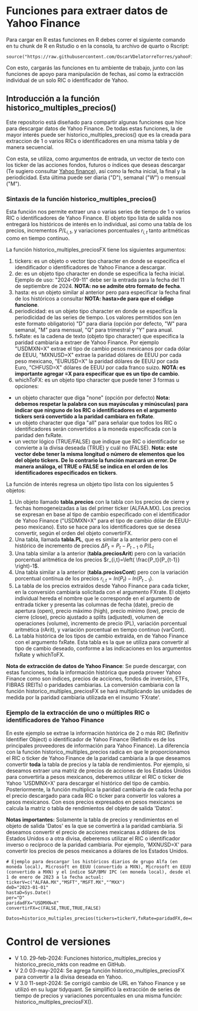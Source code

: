 # Funciones para extraer datos de Yahoo Finance

Para cargar en R estas funciones en R debes correr el siguiente comando en tu chunk de R en Rstudio o en la consola, tu archivo de quarto o Rscript:

```{r}
source("https://raw.githubusercontent.com/OscarVDelatorreTorres/yahooFinance/main/datosMultiplesYahooFinance.R")
```
Con esto, cargarás las funciones en tu ambiente de trabajo, junto con las funciones de apoyo para manipulación de fechas, así como la extracción individual de un solo RIC o identificador de Yahoo.

## Introducción a la función historico_multiples_precios()

Este repositorio está diseñado para compartir algunas funciones que hice para descargar datos de Yahoo Finance. De todas estas funciones, la de mayor interés puede ser historico_multiples_precios() que es la creada para extraccion de 1 o varios RICs o identificadores en una misma tabla y de manera secuencial.

Con esta, se utiliza, como argumentos de entrada, un vector de texto con los ticker de las acciones fondos, futuros o índices que deseas descargar (Te sugiero consultar [Yahoo finance](https://finance.yahoo.com)), así como la fecha inicial, la final y la periodicidad. Esta última puede ser diaria ("D"), semanal ("W") o mensual ("M").

### Sintaxis de la función historico_multiples_precios()

Esta función nos permite extraer una o varias series de tiempo de 1 o varios RIC o identificadores de Yahoo Finance. El objeto tipo lista de salida nos entregará los históricos de interés en lo individual, asi como una tabla de los precios, incrementos $P/L_{i,t}$, y variaciones porcentuales $r_{i,t}$ tanto aritméticas como en tiempo contínuo.

La función historico_multiples_preciosFX tiene los siguientes argumentos:

1. tickers: es un objeto o vector tipo character en donde se especifica el idendificador o identificadores de Yahoo Finance a descargar.
2. de: es un objeto tipo character en donde se especifica la fecha inicial. Ejemplo de uso: "2024-09-11" debe ser la entrada para la fecha del 11 de septiembre de 2024. **NOTA: no se admite otro formato de fecha**.
3. hasta: es un objeto similar al anterior pero para especificar la fecha final de los históricos a consultar **NOTA: hasta>de para que el código funcione**.
4. periodicidad: es un objeto tipo character en donde se especifica la periodicidad de las series de tiempo. Los valores permitidos son (en este formato obligatorio) "D" para diaria (opción por defecto, "W" para semanal, "M" para mensual, "Q" para trimestral y "Y" para anual.
6. fxRate: es la cadena de texto (objeto tipo character) que especifica la paridad cambiaria a extraer de Yahoo Finance. Por ejemplo "USDMXN=X" extrae el tipo de cambio pesos mexicanos por cada dólar de EEUU, "MXNUSD=X" extrae la paridad dólares de EEUU por cada peso mexicano, "EURUSD=X" la paridad dólares de EEUU por cada Euro, "CHFUSD=X" dólares de EEUU por cada franco suizo. **NOTA: es importante agregar =X para especificar que es un tipo de cambio**.
7. whichToFX: es un objeto tipo character que puede tener 3 formas u opciones:
  - un objeto character que diga "none" (opción por defecto) **Nota: debemos respetar la palabra con sus mayúsculas y minúsculas) para indicar que ninguno de los RIC o identificadores en el argumento tickers será convertido a la paridad cambiara en fxRate**.
  - un objeto character que diga "all" para señalar que todos los RIC o identificadores serán convertidos a la moneda especificada con la paridad den fxRate.
  - un vector lógico (TRUE/FALSE) que indique que RIC o identificador se convierte a la divisa deseada (TRUE) y cuál no (FALSE). **Nota: este vector debe tener la misma longitud o número de elementos que los del objeto tickers. De lo contrario la función marcará un error. De manera análoga, el TRUE o FALSE se indica en el orden de los identificadores especificados en tickers**.

La función de interés regresa un objeto tipo lista con los siguientes 5 objetos:

1. Un objeto llamado **tabla.precios** con la tabla con los precios de cierre y fechas homogeneizadas a las del primer ticker (ALFAA.MX). Los precios se expresan en base al tipo de cambio especificado con el identificador de Yahoo Finance ("USDMXN=X" para el tipo de cambio dólar de EEUU-peso mexicano). Esto se hace para los identificadores que se desea convertir, según el orden del objeto convertirFX.
2. Una tabla, llamada **tabla.PL**, que es similar a la anterior pero con el histórico de incremento de precios $\Delta P_{t}=P_t- P_{t-1}$ o $P/L_{t}$ 
3. Una tabla similar a la anterior (**tabla.preciosArit**) pero con la variación porcentual aritmética de los precios $r_{i,t}=\left( \frac{P_t}{P_{t-1}} \right)-1$.
4. Una tabla similar a la anterior (**tabla.preciosCont**) pero con la variación porcentual contínua de los precios $r_{i,t}=ln(P_t)-ln(P_{t-1})$.
5. La tabla de los precios extraídos desde Yahoo Finance para cada ticker, en la conversión cambiaria solicitada con el argumento FXrate. El objeto individual hereda el nombre que le corresponde en el argumento de entrada ticker y presenta las columnas de fecha (date), precio de apertura (open), precio máximo (high), precio mínimo (low), precio de cierre (close), precio ajustado a splits (adjusted), volumen de operaciones (volume), incremento de precio (PL), variación porcentual aritmética (rArit), y variación porcentual en tiempo continuo (varCont).
6. La tabla histórica de los tipos de cambio extraída, en de Yahoo Finance con el argumento fxRate. Esta tabla es la que se utiliza para convertir al tipo de cambio deseado, conforme a las indicaciones en los argumentos fxRate y whichToFX.

**Nota de extracción de datos de Yahoo Finance**: Se puede descargar, con estas funciones, toda la información histórica que pueda proveer Yahoo Finance como son índices, precios de acciones, fondos de inversión, ETFs, FIBRAS (REITs) o paridades cambiarias. La conversión cambiaria con la función historico_multiples_preciosFX se hará multiplicando las unidades de medida por la paridad cambiaria utilizada en el insumo 'FXrate'.

### Ejemplo de la extracción de uno o múltiples RIC o identificadores de Yahoo Finance

En este ejemplo se extrae la información histórica de 2 o más RIC (Refinitiv Identifier Object) o identificador de Yahoo Finance (Refinitiv es de los principales proveedores de información para Yahoo Finance). La diferencia con la función historico_multiples_precios radica en que le proporcionamos el RIC o ticker de Yahoo Finance de la paridad cambiaria a la que deseamos convertir **toda** la tabla de precios y la tabla de rendimientos. Por ejemplo, si deseamos extraer una matriz de precios de acciones de los Estados Unidos para convertirla a pesos mexicanos, deberemos utilizar el RIC o ticker de Yahoo 'USDMNX=X' para descargar el histórico del tipo de cambio. Posteriormente, la función multiplica la paridad cambiaria de cada fecha por el precio descargado para cada RIC o ticker para convertir los valores a pesos mexicanos. Con esos precios expresados en pesos mexicanos se calcula la matriz o tabla de rendimientos del objeto de salida 'Datos'.

**Notas importantes:** Solamente la tabla de precios y rendimientos en el objeto de salida 'Datos' es la que se convertirá a la paridad cambiaria. Si deseamos convertir el precio de acciones mexicanas a dólares de los Estados Unidos o a otra divisa, deberemos utilizar el RIC o identificador inverso o recíproco de la paridad cambiaria. Por ejemplo, 'MXNUSD=X' para convertir los precios de pesos mexicanos a dólares de los Estados Unidos.

```{r}
# Ejemplo para descargar los históricos diarios de grupo Alfa (en moneda local), Microsoft en EEUU (convertido a MXN), Microsoft en EEUU (convertido a MXN) y el índice S&P/BMV IPC (en moneda local), desde el 1 de enero de 2023 a la fecha actual:
tickerV=c("ALFAA.MX","MSFT","MSFT.MX","^MXX")
deD="2023-01-01"
hastaD=Sys.Date()
per="D"
paridadFX="USDMXN=X"
convertirFX=c(FALSE,TRUE,TRUE,FALSE)

Datos=historico_multiples_precios(tickers=tickerV,fxRate=paridadFX,de=deD,hasta=hastaD,periodicidad=per,fxRate=fxRateD,whichToFX=convertirFX)
```


# Control de versiones

- V 1.0. 29-feb-2024: Funciones historico_multiples_precios y historico_precio_mkts con readme en GitHub.
- V 2.0 03-may-2024: Se agrega función historico_multiples_preciosFX para convertir a la divisa deseada en Yahoo.
- V 3.0 11-sept-2024: Se corrigió cambio de URL en Yahoo Finance y se utilizó en su lugar tidyquant. Se simplificó la extracción de series de tiempo de precios y variaciones porcentuales en una misma función: historico_multiples_preciosFX().
